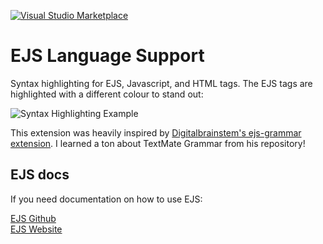 [![Visual Studio Marketplace](https://img.shields.io/visual-studio-marketplace/v/leonzalion.vscode-ejs.svg?label=Visual%20Studio%20Marketplace)](https://marketplace.visualstudio.com/items?itemName=leonzalion.vscode-ejs)

# EJS Language Support

Syntax highlighting for EJS, Javascript, and HTML tags. The EJS tags are highlighted with a different colour to stand out:

![Syntax Highlighting Example](https://raw.githubusercontent.com/leonzalion/vscode-ejs/main/packages/extension/assets/syntax-highlighting-example.png)

This extension was heavily inspired by [Digitalbrainstem's ejs-grammar extension](https://github.com/Digitalbrainstem/ejs-grammar). I learned a ton about TextMate Grammar from his repository!

## EJS docs

If you need documentation on how to use EJS:

[EJS Github](https://github.com/mde/ejs)
\
[EJS Website](https://ejs.co/)
